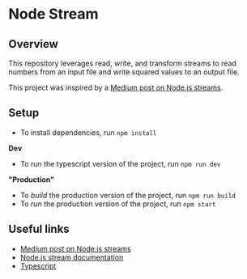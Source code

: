 # Node Stream

## Overview

This repository leverages read, write, and transform streams to read numbers from an input file and write squared values to an output file.

This project was inspired by a [Medium post on Node.js streams](https://blog.insiderattack.net/a-visual-guide-to-nodejs-streams-9d2d594a9bf5?source=topic_page---------------------------20----------).

## Setup

* To install dependencies, run `npm install`

**Dev**

* To run the typescript version of the project, run `npm run dev`

**"Production"**

* To *build* the production version of the project, run `npm run build`
* To *run* the production version of the project, run `npm start`

## Useful links

* [Medium post on Node.js streams](https://blog.insiderattack.net/a-visual-guide-to-nodejs-streams-9d2d594a9bf5?source=topic_page---------------------------20----------)
* [Node.js stream documentation](https://nodejs.org/api/stream.html#stream_stream)
* [Typescript](https://www.typescriptlang.org/)